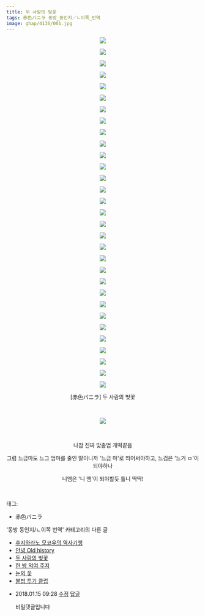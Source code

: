 ```yaml
---
title: 두 사람의 벚꽃
tags: 赤色バニラ 동방_동인지／ㄴ이쪽_번역
image: ghap/4136/001.jpg
---
```

<div class="article">
<p style="text-align: center; clear: none; float: none;"><img src="{{ site.nasurl }}/ghap/4136/001.jpg"/></p>
<p style="text-align: center; clear: none; float: none;"><img src="{{ site.nasurl }}/ghap/4136/002.jpg"/></p>
<p style="text-align: center; clear: none; float: none;"><img src="{{ site.nasurl }}/ghap/4136/003.jpg"/></p>
<p style="text-align: center; clear: none; float: none;"><img src="{{ site.nasurl }}/ghap/4136/004.jpg"/></p>
<p style="text-align: center; clear: none; float: none;"><img src="{{ site.nasurl }}/ghap/4136/005.jpg"/></p>
<p style="text-align: center; clear: none; float: none;"><img src="{{ site.nasurl }}/ghap/4136/006.jpg"/></p>
<p style="text-align: center; clear: none; float: none;"><img src="{{ site.nasurl }}/ghap/4136/007.jpg"/></p>
<p style="text-align: center; clear: none; float: none;"><img src="{{ site.nasurl }}/ghap/4136/008.jpg"/></p>
<p style="text-align: center; clear: none; float: none;"><img src="{{ site.nasurl }}/ghap/4136/009.jpg"/></p>
<p style="text-align: center; clear: none; float: none;"><img src="{{ site.nasurl }}/ghap/4136/010.jpg"/></p>
<p style="text-align: center; clear: none; float: none;"><img src="{{ site.nasurl }}/ghap/4136/011.jpg"/></p>
<p style="text-align: center; clear: none; float: none;"><img src="{{ site.nasurl }}/ghap/4136/012.jpg"/></p>
<p style="text-align: center; clear: none; float: none;"><img src="{{ site.nasurl }}/ghap/4136/013.jpg"/></p>
<p style="text-align: center; clear: none; float: none;"><img src="{{ site.nasurl }}/ghap/4136/014.jpg"/></p>
<p style="text-align: center; clear: none; float: none;"><img src="{{ site.nasurl }}/ghap/4136/015.jpg"/></p>
<p style="text-align: center; clear: none; float: none;"><img src="{{ site.nasurl }}/ghap/4136/016.jpg"/></p>
<p style="text-align: center; clear: none; float: none;"><img src="{{ site.nasurl }}/ghap/4136/017.jpg"/></p>
<p style="text-align: center; clear: none; float: none;"><img src="{{ site.nasurl }}/ghap/4136/018.jpg"/></p>
<p style="text-align: center; clear: none; float: none;"><img src="{{ site.nasurl }}/ghap/4136/019.jpg"/></p>
<p style="text-align: center; clear: none; float: none;"><img src="{{ site.nasurl }}/ghap/4136/020.jpg"/></p>
<p style="text-align: center; clear: none; float: none;"><img src="{{ site.nasurl }}/ghap/4136/021.jpg"/></p>
<p style="text-align: center; clear: none; float: none;"><img src="{{ site.nasurl }}/ghap/4136/022.jpg"/></p>
<p style="text-align: center; clear: none; float: none;"><img src="{{ site.nasurl }}/ghap/4136/023.jpg"/></p>
<p style="text-align: center; clear: none; float: none;"><img src="{{ site.nasurl }}/ghap/4136/024.jpg"/></p>
<p style="text-align: center; clear: none; float: none;"><img src="{{ site.nasurl }}/ghap/4136/025.jpg"/></p>
<p style="text-align: center; clear: none; float: none;"><img src="{{ site.nasurl }}/ghap/4136/026.jpg"/></p>
<p style="text-align: center; clear: none; float: none;"><img src="{{ site.nasurl }}/ghap/4136/027.jpg"/></p>
<p style="text-align: center; clear: none; float: none;"><img src="{{ site.nasurl }}/ghap/4136/028.jpg"/></p>
<p style="text-align: center; clear: none; float: none;"><img src="{{ site.nasurl }}/ghap/4136/029.jpg"/></p>
<p style="text-align: center; clear: none; float: none;"><img src="{{ site.nasurl }}/ghap/4136/030.jpg"/></p>
<p style="text-align: center; clear: none; float: none;"><img src="{{ site.nasurl }}/ghap/4136/031.jpg"/></p>
<p style="text-align: center; clear: none; float: none;">[赤色バニラ] 두 사람의 벚꽃</p>
<p style="text-align: center; clear: none; float: none;"><br/></p>
<p style="text-align: center; clear: none; float: none;"><img src="{{ site.nasurl }}/ghap/4136/032.jpg"/></p>
<p style="text-align: center; clear: none; float: none;"><br/></p>
<p style="text-align: center; clear: none; float: none;">나참 진짜 맞춤법 개떡같음</p>
<p style="text-align: center; clear: none; float: none;">그럼 느금마도 느그 엄마를 줄인 말이니까 '느금 마'로 띄어써야하고, 느검은 '느거 ㅁ'이 되야하나</p>
<p style="text-align: center; clear: none; float: none;">니엠은 '니 엠'이 되야할듯 틀니 딱딱!</p>
<p><br/></p>
</div><div class="tagTrail">
<p>태그: </p>
<ul>
<li>赤色バニラ</li>
</ul>
</div><div class="another">
<p>'동방 동인지/ㄴ이쪽 번역' 카테고리의 다른 글</p>
<ul>
<li><a href="/2018-01-21-ghap_4143">후지와라노 모코우의 역사기행</a></li>
<li><a href="/2018-01-18-ghap_4137">안녕 Old history</a></li>
<li><a href="/2018-01-15-ghap_4136">두 사람의 벚꽃</a></li>
<li><a href="/2018-01-14-ghap_4134">한 방 먹여 주지</a></li>
<li><a href="/2018-01-09-ghap_4099">눈의 꽃</a></li>
<li><a href="/2018-01-08-ghap_4098">불법 투기 클럽</a></li>
</ul>
</div><div class="cb_module cb_fluid">
<div class="cb_wrt cb_profile">
<div class="comment">
<ul>
<li class="cb_thumb_off" id="comment15174560">
<div class="cb_comment_area">
<div class="cb_info_area">
<div class="cb_section">
<span class="cb_nick_name"></span>
</div>
<div class="cb_section">
<span class="cb_date">2018.01.15 09:28</span>
<span><a class="edit" href="javascript:void(0)" onclick="deleteComment(15174560);return false"><span class="glyphicon glyphicon-edit"></span> 수정</a></span>
<span><a class="reply" href="javascript:void(0)" onclick="commentComment(15174560); return false"><span class="glyphicon glyphicon-share-alt"></span> 답글</a></span>
</div>
</div>
<div class="cb_dsc_comment">
<p class="cb_dsc">
											비밀댓글입니다
										</p>
</div>
</div></li>
</ul>
</div>
</div><!-- commentList close -->
</div>